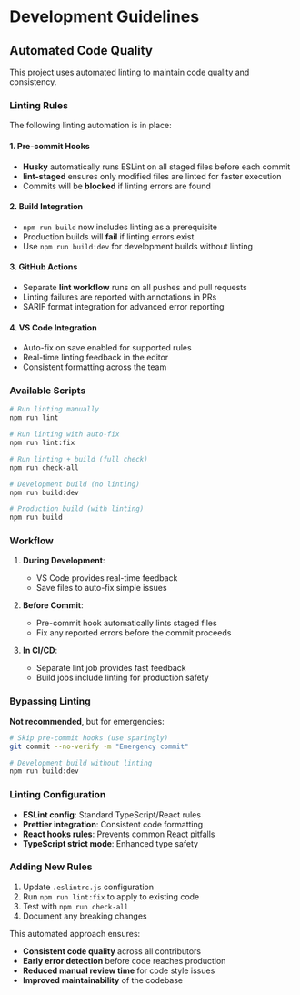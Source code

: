 # Development Guidelines

## Automated Code Quality

This project uses automated linting to maintain code quality and consistency.

### Linting Rules

The following linting automation is in place:

#### 1. **Pre-commit Hooks** 
- **Husky** automatically runs ESLint on all staged files before each commit
- **lint-staged** ensures only modified files are linted for faster execution
- Commits will be **blocked** if linting errors are found

#### 2. **Build Integration**
- `npm run build` now includes linting as a prerequisite
- Production builds will **fail** if linting errors exist
- Use `npm run build:dev` for development builds without linting

#### 3. **GitHub Actions**
- Separate **lint workflow** runs on all pushes and pull requests
- Linting failures are reported with annotations in PRs
- SARIF format integration for advanced error reporting

#### 4. **VS Code Integration**
- Auto-fix on save enabled for supported rules
- Real-time linting feedback in the editor
- Consistent formatting across the team

### Available Scripts

```bash
# Run linting manually
npm run lint

# Run linting with auto-fix
npm run lint:fix

# Run linting + build (full check)
npm run check-all

# Development build (no linting)
npm run build:dev

# Production build (with linting)
npm run build
```

### Workflow

1. **During Development**: 
   - VS Code provides real-time feedback
   - Save files to auto-fix simple issues

2. **Before Commit**:
   - Pre-commit hook automatically lints staged files
   - Fix any reported errors before the commit proceeds

3. **In CI/CD**:
   - Separate lint job provides fast feedback
   - Build jobs include linting for production safety

### Bypassing Linting

**Not recommended**, but for emergencies:

```bash
# Skip pre-commit hooks (use sparingly)
git commit --no-verify -m "Emergency commit"

# Development build without linting
npm run build:dev
```

### Linting Configuration

- **ESLint config**: Standard TypeScript/React rules
- **Prettier integration**: Consistent code formatting
- **React hooks rules**: Prevents common React pitfalls
- **TypeScript strict mode**: Enhanced type safety

### Adding New Rules

1. Update `.eslintrc.js` configuration
2. Run `npm run lint:fix` to apply to existing code
3. Test with `npm run check-all`
4. Document any breaking changes

This automated approach ensures:
- **Consistent code quality** across all contributors
- **Early error detection** before code reaches production
- **Reduced manual review time** for code style issues
- **Improved maintainability** of the codebase